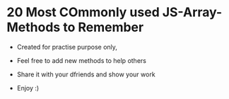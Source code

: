 # 20 Most COmmonly used JS-Array-Methods to Remember


-  Created for practise purpose only, 
-  Feel free to add new methods to help others
-  Share it with your dfriends and show your work 


- Enjoy :)




